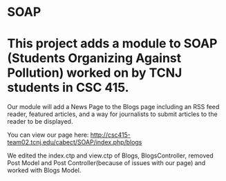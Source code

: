 # SOAP

# This project adds a module to SOAP (Students Organizing Against Pollution) worked on by TCNJ students in CSC 415.

Our module will add a News Page to the Blogs page including an RSS feed reader, featured articles, and a way for journalists to 
submit articles to the reader to be displayed. 


You can view our page here: http://csc415-team02.tcnj.edu/cabect/SOAP/index.php/blogs

We edited the index.ctp and view.ctp of Blogs, BlogsController, removed Post Model and Post Controller(because of issues with our page) and worked with Blogs Model.
